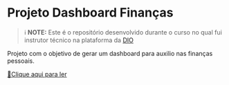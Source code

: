 
# Projeto Dashboard Finanças


 > ℹ️ **NOTE:** Este é o repositório desenvolvido durante o curso no qual fui instrutor técnico na plataforma da [DIO](https://dio.me)

Projeto com o objetivo de gerar um dashboard para auxilio nas finanças pessoais.

<a href="https://docs.google.com/spreadsheets/d/1G9uUrFJV4iXXWMjA4mEXNP-J08iNJr23/edit?usp=drive_link&ouid=101081926077196808464&rtpof=true&sd=true" title="View PDF now"> 📕Clique aqui para ler</a>

